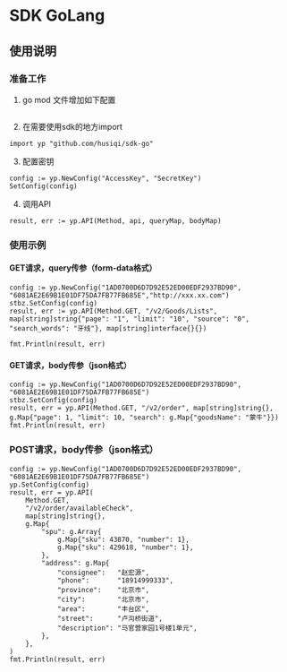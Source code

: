 #  SDK GoLang



## 使用说明

### 准备工作

1. go mod 文件增加如下配置

```golang
```


2. 在需要使用sdk的地方import

```golang
import yp "github.com/husiqi/sdk-go"
```

3. 配置密钥
```golang
config := yp.NewConfig("AccessKey", "SecretKey")
SetConfig(config)
```

4. 调用API
```golang
result, err := yp.API(Method, api, queryMap, bodyMap)
```

### 使用示例

#### GET请求，query传参（form-data格式）

```golang
config := yp.NewConfig("1AD0700D6D7D92E52ED00EDF2937BD90", "6081AE2E69B1E01DF75DA7FB77FB685E","http://xxx.xx.com")
stbz.SetConfig(config)
result, err := yp.API(Method.GET, "/v2/Goods/Lists", map[string]string{"page": "1", "limit": "10", "source": "0", "search_words": "牙线"}, map[string]interface{}{})

fmt.Println(result, err)

```
#### GET请求，body传参（json格式）
```golang
config := yp.NewConfig("1AD0700D6D7D92E52ED00EDF2937BD90", "6081AE2E69B1E01DF75DA7FB77FB685E")
stbz.SetConfig(config)
result, err = yp.API(Method.GET, "/v2/order", map[string]string{}, g.Map{"page": 1, "limit": 10, "search": g.Map{"goodsName": "蒙牛"}})
fmt.Println(result, err)

```

### POST请求，body传参（json格式）
```golang
config := yp.NewConfig("1AD0700D6D7D92E52ED00EDF2937BD90", "6081AE2E69B1E01DF75DA7FB77FB685E")
yp.SetConfig(config)
result, err = yp.API(
    Method.GET,
    "/v2/order/availableCheck",
    map[string]string{},
    g.Map{
        "spu": g.Array{
            g.Map{"sku": 43870, "number": 1},
            g.Map{"sku": 429618, "number": 1},
        },
        "address": g.Map{
            "consignee":   "赵宏源",
            "phone":       "18914999333",
            "province":    "北京市",
            "city":        "北京市",
            "area":        "丰台区",
            "street":      "卢沟桥街道",
            "description": "马官营家园1号楼1单元",
        },
    },
)
fmt.Println(result, err)

```